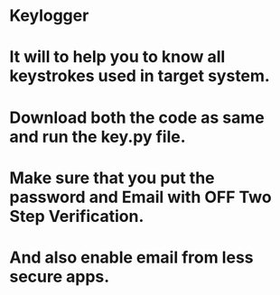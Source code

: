 # Keylogger
# It will to help you to know all keystrokes used in target system.
# Download both the code as same and run the key.py file.
# Make sure that you put the password and Email with OFF Two Step Verification.
# And also enable email from less secure apps.
